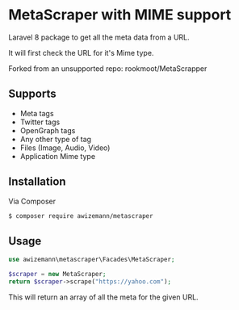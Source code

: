 # MetaScraper with MIME support

Laravel 8 package to get all the meta data from a URL. 

It will first check the URL for it's Mime type.

Forked from an unsupported repo: rookmoot/MetaScrapper

## Supports

- Meta tags
- Twitter tags
- OpenGraph tags
- Any other type of tag
- Files (Image, Audio, Video)
- Application Mime type


## Installation

Via Composer

```bash
$ composer require awizemann/metascraper
```

## Usage

```php
use awizemann\metascraper\Facades\MetaScraper;

$scraper = new MetaScraper;
return $scraper->scrape("https://yahoo.com");
```

This will return an array of all the meta for the given URL.
